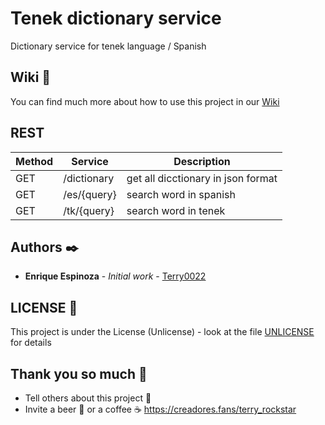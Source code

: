 # Tenek dictionary service

Dictionary service for tenek language / Spanish

## Wiki 📖

You can find much more about how to use this project in our [Wiki](https://github.com/terry0022/tenek-service/wiki)

## REST

|Method| Service | Description |
| -- |--|--|
| GET | /dictionary | get all dicctionary in json format |
| GET | /es/{query} | search word in spanish |
| GET | /tk/{query} | search word in tenek |

## Authors ✒️

* **Enrique Espinoza** - *Initial work* - [Terry0022](https://github.com/terry0022)

## LICENSE  📄

This project is under the License (Unlicense) - look at the file [UNLICENSE](https://github.com/terry0022/tenek-service/UNLICENSE)  for details

## Thank you so much  🎁

-   Tell others about this project  📢
-   Invite a beer  🍺  or a coffee  ☕  https://creadores.fans/terry_rockstar
